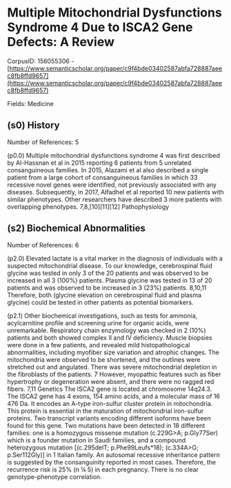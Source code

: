 # Multiple Mitochondrial Dysfunctions Syndrome 4 Due to ISCA2 Gene Defects: A Review

CorpusID: 156055306 - [https://www.semanticscholar.org/paper/c9f4bde03402587abfa728887aeec8fb8ffd9657](https://www.semanticscholar.org/paper/c9f4bde03402587abfa728887aeec8fb8ffd9657)

Fields: Medicine

## (s0) History
Number of References: 5

(p0.0) Multiple mitochondrial dysfunctions syndrome 4 was first described by Al-Hassnan et al in 2015 reporting 6 patients from 5 unrelated consanguineous families. In 2015, Alazami et al also described a single patient from a large cohort of consanguineous families in which 33 recessive novel genes were identified, not previously associated with any diseases. Subsequently, in 2017, Alfadhel et al reported 10 new patients with similar phenotypes. Other researchers have described 3 more patients with overlapping phenotypes. 7,8,[10][11][12] Pathophysiology
## (s2) Biochemical Abnormalities
Number of References: 6

(p2.0) Elevated lactate is a vital marker in the diagnosis of individuals with a suspected mitochondrial disease. To our knowledge, cerebrospinal fluid glycine was tested in only 3 of the 20 patients and was observed to be increased in all 3 (100%) patients. Plasma glycine was tested in 13 of 20 patients and was observed to be increased in 3 (23%) patients. 8,10,11 Therefore, both (glycine elevation on cerebrospinal fluid and plasma glycine) could be tested in other patients as potential biomarkers.

(p2.1) Other biochemical investigations, such as tests for ammonia, acylcarnitine profile and screening urine for organic acids, were unremarkable. Respiratory chain enzymology was checked in 2 (10%) patients and both showed complex II and IV deficiency. Muscle biopsies were done in a few patients, and revealed mild histopathological abnormalities, including myofiber size variation and atrophic changes. The mitochondria were observed to be shortened, and the outlines were stretched out and angulated. There was severe mitochondrial depletion in the fibroblasts of the patients. 7 However, myopathic features such as fiber hypertrophy or degeneration were absent, and there were no ragged red fibers. 7,11 Genetics The ISCA2 gene is located at chromosome 14q24.3. The ISCA2 gene has 4 exons, 154 amino acids, and a molecular mass of 16 476 Da. It encodes an A-type iron-sulfur cluster protein in mitochondria. This protein is essential in the maturation of mitochondrial iron-sulfur proteins. Two transcript variants encoding different isoforms have been found for this gene. Two mutations have been detected in 18 different families: one is a homozygous missense mutation (c.229G>A; p.Gly77Ser) which is a founder mutation in Saudi families, and a compound heterozygous mutation [(c.295delT; p.Phe99Leufs*18); (c.334A>G; p.Ser112Gly)] in 1 Italian family. An autosomal recessive inheritance pattern is suggested by the consanguinity reported in most cases. Therefore, the recurrence risk is 25% (n ¼ 5) in each pregnancy. There is no clear genotype-phenotype correlation.

